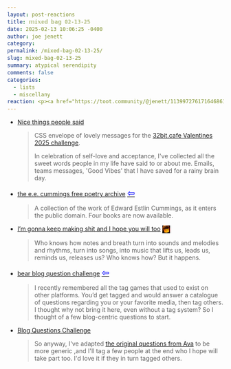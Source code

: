 ```yaml
---
layout: post-reactions
title: 𝕞𝕚𝕩𝕖𝕕 𝕓𝕒𝕘 𝟘𝟚-𝟙𝟛-𝟚𝟝
date: 2025-02-13 10:06:25 -0400
author: joe jenett
category: 
permalink: /mixed-bag-02-13-25/
slug: mixed-bag-02-13-25
summary: atypical serendipity
comments: false
categories:
  - lists
  - miscellany
reaction: <p><a href="https://toot.community/@jenett/113997276171646861#favorited-by-109326597713827183"><img src="https://static.toot.community/cache/accounts/avatars/112/757/571/850/957/359/original/71a15e19bfc75e90.png" alt="" width="48"><br><span style="font-size:.8em;">Pamela</span></a></p>
---
```

<ul class="links">
	<li><a title="Nice things people said - Frills" href="https://frills.dev/experiments/nice-things-people-said/">Nice things people said</a><blockquote><p>CSS envelope of lovely messages for the <a href="https://32bit.cafe/vday25/">32bit.cafe Valentines 2025 challenge</a>.</p><p>In celebration of self-love and acceptance, I've collected all the sweet words people in my life have said to or about me. Emails, teams messages, 'Good Vibes' that I have saved for a rainy brain day.</p></blockquote></li>
	<li><a title="the e.e. cummings free poetry archive" href="https://cummings.ee/">the e.e. cummings free poetry archive</a>  <a title="source" href="https://spore.ribo.zone/"><span style="font-size:1.5em;color:blue;">&#8678;</span></a><blockquote><p>A collection of the work of Edward Estlin Cummings, as it enters the public domain. Four books are now available.</p></blockquote></li>
	<li><a title="I’m gonna keep making shit and I hope you will too - annie's blog" href="https://anniemueller.com/posts/im-gonna-keep-making-shit-and-i-hope-you-will-too">I’m gonna keep making shit and I hope you will too</a> <a href="https://linkpunk.micro.blog/2025/02/07/read-im-gonna-keep-making.html" title="this one’s thx Brad!"><img src="/images/brad.png" width="18" height="18" alt="thx Brad!" style="vertical-align:middle;"></a><blockquote><p>Who knows how notes and breath turn into sounds and melodies and rhythms, turn into songs, into music that lifts us, leads us, reminds us, releases us? Who knows how? But it happens. </p></blockquote></li>
	<li><a title="bear blog question challenge | ava's blog" href="https://blog.avas.space/bear-blog-challenge/">bear blog question challenge</a>  <a title="source" href="https://discourse.32bit.cafe/"><span style="font-size:1.5em;color:blue;">&#8678;</span></a><blockquote><p>I recently remembered all the tag games that used to exist on other platforms. You’d get tagged and would answer a catalogue of questions regarding you or your favorite media, then tag others. I thought why not bring it here, even without a tag system? So I thought of a few blog-centric questions to start.</p></blockquote></li>
	<li><a title="Blog Questions Challenge | Kev Quirk" href="https://kevquirk.com/blog/blog-questions-challenge">Blog Questions Challenge</a><blockquote><p>So anyway, I've adapted <a href="https://blog.avas.space/bear-blog-challenge/">the original questions from Ava</a> to be more generic ,and I'll tag a few people at the end who I hope will take part too. I'd love it if they in turn tagged others.</p></blockquote></li>
</ul>
	
<a style="display:none;" href="https://brid.gy/publish/mastodon"><small>(cross-posted to mastodon)</small></a>